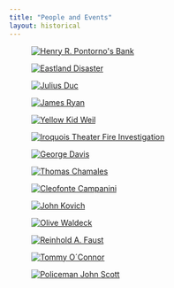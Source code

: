 ```yaml
---
title: "People and Events"
layout: historical
---
```

<div class="box">
  <a href="">
    <figure class="image is-128x128">
      <img src="" alt="Henry R. Pontorno's Bank">
    </figure>
  </a>
</div>
<div class="box">
  <a href="">
    <figure class="image is-128x128">
      <img src="" alt="Eastland Disaster">
    </figure>
  </a>
</div>
<div class="box">
  <a href="">
    <figure class="image is-128x128">
      <img src="" alt="Julius Duc">
    </figure>
  </a>
</div>
<div class="box">
  <a href="">
    <figure class="image is-128x128">
      <img src="" alt="James Ryan">
    </figure>
  </a>
</div>
<div class="box">
  <a href="">
    <figure class="image is-128x128">
      <img src="" alt="Yellow Kid Weil">
    </figure>
  </a>
</div>
<div class="box">
  <a href="">
    <figure class="image is-128x128">
      <img src="" alt="Iroquois Theater Fire Investigation">
    </figure>
  </a>
</div>
<div class="box">
  <a href="">
    <figure class="image is-128x128">
      <img src="" alt="George Davis">
    </figure>
  </a>
</div>
<div class="box">
  <a href="">
    <figure class="image is-128x128">
      <img src="" alt="Thomas Chamales">
    </figure>
  </a>
</div>
<div class="box">
  <a href="">
    <figure class="image is-128x128">
      <img src="" alt="Cleofonte Campanini">
    </figure>
  </a>
</div>
<div class="box">
  <a href="">
    <figure class="image is-128x128">
      <img src="" alt="John Kovich">
    </figure>
  </a>
</div>
<div class="box">
  <a href="">
    <figure class="image is-128x128">
      <img src="" alt="Olive Waldeck">
    </figure>
  </a>
</div>
<div class="box">
  <a href="">
    <figure class="image is-128x128">
      <img src="" alt="Reinhold A. Faust">
    </figure>
  </a>
</div>
<div class="box">
  <a href="">
    <figure class="image is-128x128">
      <img src="" alt="Tommy O´Connor">
    </figure>
  </a>
</div>
<div class="box">
  <a href="">
    <figure class="image is-128x128">
      <img src="" alt="Policeman John Scott">
    </figure>
  </a>
</div>
